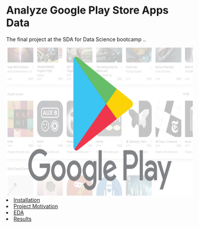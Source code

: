 # **Analyze Google Play Store Apps Data**
The final project at the SDA for Data Science bootcamp ..

<img width="800" height="400" src="googleplay2.png">


<li><a href="#Installation">Installation</a></li>
<li><a href="#Project Motivation">Project Motivation</a></li>
<li><a href="#EDA">EDA</a></li>
<li><a href="#Results">Results</a></li>

